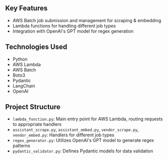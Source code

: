 ## Key Features

- AWS Batch job submission and management for scraping & embedding
- Lambda functions for handling different job types
- Integration with OpenAI's GPT model for regex generation

## Technologies Used

- Python
- AWS Lambda
- AWS Batch
- Boto3
- Pydantic
- LangChain
- OpenAI

## Project Structure

- `lambda_function.py`: Main entry point for AWS Lambda, routing requests to appropriate handlers
- `assistant_scrape.py`, `assistant_embed.py`, `vendor_scrape.py`, `vendor_embed.py`: Handlers for different job types
- `regex_generator.py`: Utilizes OpenAI's GPT model to generate regex patterns
- `pydantic_validator.py`: Defines Pydantic models for data validation
